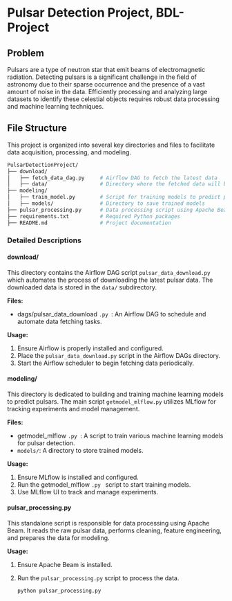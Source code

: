 # Pulsar Detection Project, BDL-Project

## Problem

Pulsars are a type of neutron star that emit beams of electromagnetic radiation. Detecting pulsars is a significant challenge in the field of astronomy due to their sparse occurrence and the presence of a vast amount of noise in the data. Efficiently processing and analyzing large datasets to identify these celestial objects requires robust data processing and machine learning techniques.

## File Structure

This project is organized into several key directories and files to facilitate data acquisition, processing, and modeling.

```bash
PulsarDetectionProject/
├── download/
│   ├── fetch_data_dag.py     # Airflow DAG to fetch the latest data
│   ├── data/                 # Directory where the fetched data will be stored
├── modeling/
│   ├── train_model.py        # Script for training models to predict pulsars using MLflow
│   ├── models/               # Directory to save trained models
├── pulsar_processing.py      # Data processing script using Apache Beam
├── requirements.txt          # Required Python packages
├── README.md                 # Project documentation
```


### Detailed Descriptions

#### download/

This directory contains the Airflow DAG script `pulsar_data_download.py` which automates the process of downloading the latest pulsar data. The downloaded data is stored in the `data/` subdirectory.

**Files:**

- dags/pulsar_data_download `.py `: An Airflow DAG to schedule and automate data fetching tasks.

**Usage:**

1. Ensure Airflow is properly installed and configured.
2. Place the `pulsar_data_download.py` script in the Airflow DAGs directory.
3. Start the Airflow scheduler to begin fetching data periodically.

#### modeling/

This directory is dedicated to building and training machine learning models to predict pulsars. The main script `getmodel_mlflow.py` utilizes MLflow for tracking experiments and model management.

**Files:**

- getmodel_mlflow `.py `: A script to train various machine learning models for pulsar detection.
- `models/`: A directory to store trained models.

**Usage:**

1. Ensure MLflow is installed and configured.
2. Run the getmodel_mlflow `.py ` script to start training models.
3. Use MLflow UI to track and manage experiments.

#### pulsar_processing.py

This standalone script is responsible for data processing using Apache Beam. It reads the raw pulsar data, performs cleaning, feature engineering, and prepares the data for modeling.

**Usage:**

1. Ensure Apache Beam is installed.
2. Run the `pulsar_processing.py` script to process the data.

   ```sh
   python pulsar_processing.py
   ```
